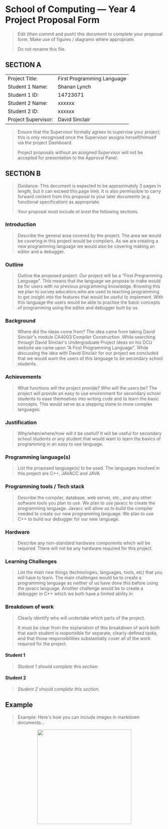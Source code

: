# School of Computing &mdash; Year 4 Project Proposal Form

> Edit (then commit and push) this document to complete your proposal form.
> Make use of figures / diagrams where appropriate.
>
> Do not rename this file.

## SECTION A

|                     |                   |
|---------------------|-------------------|
|Project Title:       | First Programming Language            |
|Student 1 Name:      | Shanan Lynch            |
|Student 1 ID:        | 14723071            |
|Student 2 Name:      | xxxxxx            |
|Student 2 ID:        | xxxxxx            |
|Project Supervisor:  | David Sinclair            |

> Ensure that the Supervisor formally agrees to supervise your project; this is only recognised once the
> Supervisor assigns herself/himself via the project Dashboard.
>
> Project proposals without an assigned
> Supervisor will not be accepted for presentation to the Approval Panel.

## SECTION B

> Guidance: This document is expected to be approximately 3 pages in length, but it can exceed this page limit.
> It is also permissible to carry forward content from this proposal to your later documents (e.g. functional
> specification) as appropriate.
>
> Your proposal must include *at least* the following sections.


### Introduction

> Describe the general area covered by the project.
The area we would be covering in this project would be compilers. 
As we are creating a new programming language we would also be covering making an editor and a debugger.

### Outline

> Outline the proposed project.
Our project will be a "First Programming Language". This means that the language we propose to make would be
for users with no previous programming knowledge. Knowing this we plan to survey educators who are used to
teaching programming to get insight into the features that would be useful to implement. With this language 
the users would be able to practise the basic concepts of programming using the editor and debugger built 
by us.

### Background

> Where did the ideas come from?
The idea came from taking David Sinclair's module CA4003 Compiler Construction. While searching through 
David Sinclair's Undergraduate Project Ideas on his DCU website we came upon "A First Programming Language".
While discussing the idea with David Sinclair for our project we concluded that we would want the users of
this language to be secondary school students.

### Achievements

> What functions will the project provide? Who will the users be?
The project will provide an easy to use environment for secondary school students to ease themselves into
writing code and to learn the basic concepts. This would serve as a stepping stone to more complex languages.

### Justification

> Why/when/where/how will it be useful?
It will be useful for secondary school students or any student that would want to learn the basics of programming
in an easy to use language. 


### Programming language(s)

> List the proposed language(s) to be used.
The languages involved in this project are C++, JAVACC and JAVA

### Programming tools / Tech stack

> Describe the compiler, database, web server, etc., and any other software tools you plan to use.
We plan to use javacc to create the programming language. Javacc will allow us to build the compiler needed to create our
new programming language. We plan to use C++ to build our debugger for our new language. 

### Hardware

> Describe any non-standard hardware components which will be required.
There will not be any hardware required for this project.

### Learning Challenges

> List the main new things (technologies, languages, tools, etc) that you will have to learn.
The main challenges would be to create a programming language as neither of us have done this before using the javacc language.
Another challenge would be to create a debugger in C++ which we both have a limited ability in. 

### Breakdown of work

> Clearly identify who will undertake which parts of the project.
>
> It must be clear from the explanation of this breakdown of work both that each student is responsible for
> separate, clearly-defined tasks, and that those responsibilities substantially cover all of the work required
> for the project.

#### Student 1

> *Student 1 should complete this section.*

#### Student 2

> *Student 2 should complete this section.*

## Example

> Example: Here's how you can include images in markdown documents...

<!-- Basically, just use HTML! -->

<p align="center">
  <img src="./res/cat.png" width="300px">
</p>

